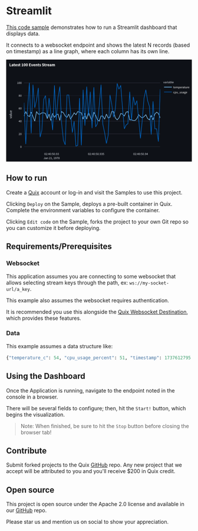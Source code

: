 # Streamlit

[This code sample](https://github.com/quixio/quix-samples/tree/main/python/others/streamlit) 
demonstrates how to run a Streamlit dashboard that displays data.

It connects to a websocket endpoint and shows the latest N records (based on timestamp) 
as a line graph, where each column has its own line.

![screenshot](screenshot.png)

## How to run

Create a [Quix](https://portal.cloud.quix.io/signup?utm_campaign=github) account or log-in and visit the Samples to use this project.

Clicking `Deploy` on the Sample, deploys a pre-built container in Quix. Complete the environment variables to configure the container.

Clicking `Edit code` on the Sample, forks the project to your own Git repo so you can customize it before deploying.

## Requirements/Prerequisites

### Websocket
This application assumes you are connecting to some websocket that allows
selecting stream keys through the path, ex: `ws://my-socket-url/a_key`.

This example also assumes the websocket requires authentication.

It is recommended you use this alongside the [Quix Websocket Destination](https://github.com/quixio/quix-samples/tree/main/python/destinations/websocket),
which provides these features.

### Data
This example assumes a data structure like:
```python
{"temperature_c": 54, "cpu_usage_percent": 51, "timestamp": 1737612795.0035408}
```

## Using the Dashboard

Once the Application is running, navigate to the endpoint noted in the console in 
a browser.

There will be several fields to configure; then, hit the `Start!` button, which begins
the visualization.

> Note: When finished, be sure to hit the `Stop` button before closing the browser tab!

## Contribute

Submit forked projects to the Quix [GitHub](https://github.com/quixio/quix-samples) repo. Any new project that we accept will be attributed to you and you'll receive $200 in Quix credit.

## Open source

This project is open source under the Apache 2.0 license and available in our [GitHub](https://github.com/quixio/quix-samples) repo.

Please star us and mention us on social to show your appreciation.
